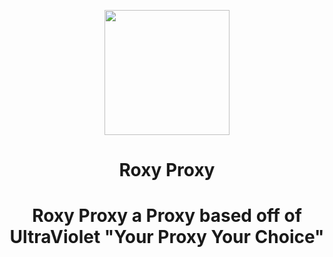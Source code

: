 <p align="center"><img src="[https://github.com/persisoffcial/Roxy-Proxy/blob/main/Your%20paragraph%20text.png?raw=true)" height="200"></p>

<h1 align="center">Roxy Proxy</h1>

<h1 align="center">Roxy Proxy a Proxy based off of UltraViolet "Your Proxy Your Choice"</h1>


